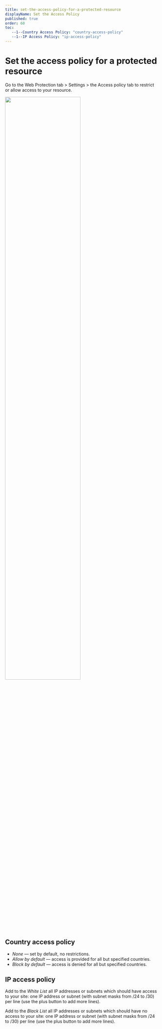 ```yaml
---
title: set-the-access-policy-for-a-protected-resource
displayName: Set the Access Policy
published: true
order: 60
toc:
   --1--Country Access Policy: "country-access-policy"
   --1--IP Access Policy: "ip-access-policy"
---
```

# Set the access policy for a protected resource

Go to the Web Protection tab > Settings > the Access policy tab to restrict or allow access to your resource.

<img src="https://assets.gcore.pro/docs/web-security/set-the-access-policy-for-a-protected-resource/access_policy_2.png" alt="" width="70%">

## Country access policy

- *None* — set by default, no restrictions.
- *Allow by default* — access is provided for all but specified countries.
- *Block by default* — access is denied for all but specified countries.

## IP access policy 

Add to the *White List* all IP addresses or subnets which should have access to your site: one IP address or subnet (with subnet masks from /24 to /30) per line (use the plus button to add more lines).

Add to the *Black List* all IP addresses or subnets which should have no access to your site: one IP address or subnet (with subnet masks from /24 to /30) per line (use the plus button to add more lines).